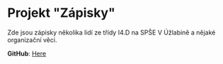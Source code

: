 # Projekt "Zápisky"

Zde jsou zápisky několika lidí ze třídy I4.D na SPŠE V Úžlabině a nějaké organizační věci.

**GitHub**: [Here](https://github.com/Czechball/uzlabina-mdbook)
